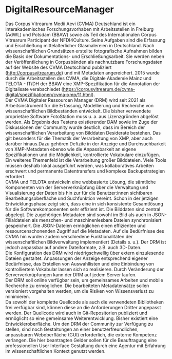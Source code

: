 # DigitalResourceManager  

Das Corpus Vitrearum Medii Aevi (CVMA) Deutschland ist ein interakademisches Forschungsvorhaben mit  Arbeitsstellen in Freiburg (AdWL) und Potsdam (BBAW) sowie als Teil des Internationalen Corpus Vitrearum Participant der NFDI4Culture. Seine Aufgaben sind die Erfassung und Erschließung mittelalterlicher Glasmalereien in Deutschland. Nach wissenschaftlichen Grundsätzen erstellte fotografische Aufnahmen bilden die Basis der Dokumentations- und Erschließungsarbeit. Sie werden neben der Veröffentlichung in  Corpusbänden als nachnutzbare Forschungsdaten auf der Website des CVMA Deutschland publiziert (http://corpusvitrearum.de) und mit Metadaten angereichert. 2015 wurde durch die Arbeitsstellen des CVMA, die Digitale Akademie Mainz und TELOTA - IT/DH der BBAW eine XMP-Spezifikation für die Annotation der Digitalisate verabschiedet (https://corpusvitrearum.de/cvma-digital/spezifikationen/cvma-xmp/11.html).   
Der CVMA Digitaler Ressourcen Manager (DRM) wird seit 2021 als Arbeitsinstrument für die Erfassung, Modellierung und Recherche von wissenschaftlichen Bildbeständen entwickelt. Die bisher verwendete proprietäre Software FotoStation muss u. a. aus Lizenzgründen abgelöst werden. Als Ergebnis des Testens existierender DAM sowie im Zuge der Diskussionen der Community wurde deutlich, dass im Bereich der wissenschaftlichen Verarbeitung von Bilddaten Desiderate bestehen. Das gilt besonders für die Thematik der Verarbeitung von XMP, aber auch darüber hinaus.Dazu gehören Defizite in der Anzeige und Durchsuchbarkeit von XMP-Metadaten ebenso wie die Anpassbarkeit an eigene Spezifikationen und die Möglichkeit, kontrollierte Vokabulare einzufügen. Ein weiteres Themenfeld ist die Verarbeitung großer Bilddateien. Viele Tools müssen deshalb lokal ausgeführt werden, was kollaboratives Arbeiten erschwert und permanente Datentransfers und komplexe Backupstrategien erfordert.   
CVMA und TELOTA entwickeln eine webbasierte Lösung, die sämtliche Komponenten von der Serververknüpfung über die Verwaltung und Visualisierung der Daten bis hin zur für die Benutzer:innen sichtbaren Bearbeitungsoberfläche und Suchfunktion vereint. Schon in der jetzigen Entwicklungsphase zeigt sich, dass eine in sich konsistente Gesamtlösung für die Softwarekomponenten sehr effizient ist. Die Bilddaten sind zentral abgelegt. Die zugehörigen Metadaten sind sowohl im Bild als auch in JSON-Filialdateien als menschen- und maschinenlesbare Dateien synchronisiert gespeichert. Die JSON-Dateien ermöglichen einen effizienten und ressourcenschonenden Zugriff auf die Metadaten. Auf die Bedürfnisse des CVMA hin wurden zudem verschiedene Funktionalitäten der wissenschaftlichen Bildverwaltung implementiert (Details s. u.).  Der DRM ist jedoch anpassbar auf andere Dateiformate, z.B. auch 3D-Daten.  
Die Konfiguration des DRM wird niedrigschwellig über extern einzulesende Dateien gestaltet. Anpassungen der Anzeige entsprechend eigener Bedürfnisse, das Erstellen von Auswahllisten und eine Einbindung von kontrolliertem Vokabular lassen sich so realisieren. Durch Veränderung der Serververknüpfungen kann der DRM auf jedem Server laufen.   
Der DRM soll online verfügbar sein, um gemeinsames Arbeiten und mobile Recherche zu ermöglichen. Die bearbeiteten Metadatensätze sollen versioniert vorgehalten werden, um die Risiken von Wissensverlust zu minimieren.  
Da sowohl der komplette Quellcode als auch die verwendeten Bibliotheken frei verfügbar sind, können diese an die Anforderungen Dritter angepasst werden. Der Quellcode wird auch in Git-Repositorien publiziert und ermöglicht so eine gemeinsame Weiterentwicklung. Bisher existiert eine Entwickleroberfläche. Um den DRM der Community zur Verfügung zu stellen, sind noch Gestaltungen an einer benutzerfreundlichen, anpassbaren Weboberfläche (GUI) erforderlich, die externe Kompetenz verlangen. Die hier beantragten Gelder sollen für die Beauftragung eine professionellen User Interface Gestaltung durch eine Agentur mit Erfahrung im wissenschaftlichen Kontext genutzt werden.  
